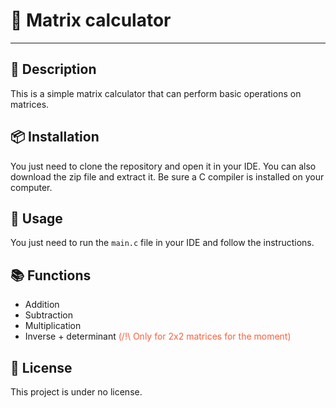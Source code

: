 # 🔢 Matrix calculator

---

## 📖 Description
This is a simple matrix calculator that can perform basic operations on matrices.

## 📦 Installation
You just need to clone the repository and open it in your IDE. You can also download the zip file and extract it.
Be sure a C compiler is installed on your computer.

## 📝 Usage
You just need to run the `main.c` file in your IDE and follow the instructions.

## 📚 Functions
- Addition
- Subtraction
- Multiplication
- Inverse + determinant <span style= "color:#ff5e3b"> (/!\ Only for 2x2 matrices for the moment) </span>

## 📜 License
This project  is under no license.
